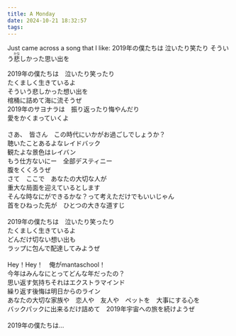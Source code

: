 ```yaml
---
title: A Monday
date: 2024-10-21 18:32:57
tags:
---
```


Just came across a song that I like:
2019年の僕たちは
泣いたり笑たり
そういう<ruby>悲<rt>かな</rt></ruby>しかった思い出を

<div id="kashi_area" itemprop="text">2019年の僕たちは　泣いたり笑ったり<br>たくましく生きているよ<br>そういう悲しかった想い出を<br>棺桶に詰めて海に流そうぜ<br>2019年のサヨナラは　振り返ったり悔やんだり<br>愛をかくまっていくよ<br><br>さあ、　皆さん　この時代にいかがお過ごしでしょうか？<br>聴いたことあるよなレイドバック<br>観たよな景色はレイバン<br>もう仕方ないにー　全部デスティニー<br>腹をくくろうぜ<br>さて　ここで　あなたの大切な人が<br>重大な局面を迎えているとします<br>そんな時なにができるかな？って考えただけでもいいじゃん<br>首をひねった先が　ひとつの大きな道すじ<br><br>2019年の僕たちは　泣いたり笑ったり<br>たくましく生きているよ<br>どんだけ切ない想い出も<br>ラップに包んで配達してみようぜ<br><br>Hey！Hey！　俺がmantaschool！<br>今年はみんなにとってどんな年だったの？<br>思い返す気持ちそれはエクストラマインド<br>繰り返す後悔は明日からのライン<br>あなたの大切な家族や　恋人や　友人や　ペットを　大事にする心を<br>バックパックに出来るだけ詰めて　2019年宇宙への旅を続けようぜ<br><br>2019年の僕たちは…</div>